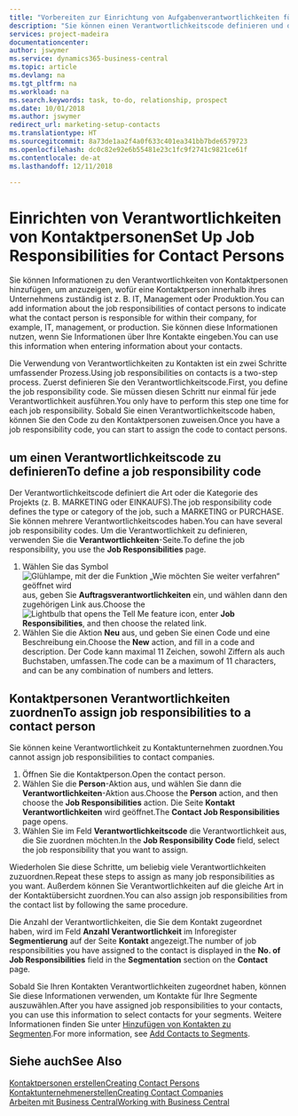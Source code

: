 ```yaml
---
title: "Vorbereiten zur Einrichtung von Aufgabenverantwortlichkeiten für Kontakte | Microsoft Docs"
description: "Sie können einen Verantwortlichkeitscode definieren und diesen einem Kontakt zuweisen, um den Aufgaben anzuzeigen, dass Ihr Kontakt bei dem Unternehmen, z IT, oder Produktion verantwortlich ist."
services: project-madeira
documentationcenter: 
author: jswymer
ms.service: dynamics365-business-central
ms.topic: article
ms.devlang: na
ms.tgt_pltfrm: na
ms.workload: na
ms.search.keywords: task, to-do, relationship, prospect
ms.date: 10/01/2018
ms.author: jswymer
redirect_url: marketing-setup-contacts
ms.translationtype: HT
ms.sourcegitcommit: 8a73de1aa2f4a0f633c401ea341bb7bde6579723
ms.openlocfilehash: dc0c82e92e6b55481e23c1fc9f2741c9821ce61f
ms.contentlocale: de-at
ms.lasthandoff: 12/11/2018

---
```

# <a name="set-up-job-responsibilities-for-contact-persons"></a><span data-ttu-id="d5996-103">Einrichten von Verantwortlichkeiten von Kontaktpersonen</span><span class="sxs-lookup"><span data-stu-id="d5996-103">Set Up Job Responsibilities for Contact Persons</span></span>
<span data-ttu-id="d5996-104">Sie können Informationen zu den Verantwortlichkeiten von Kontaktpersonen hinzufügen, um anzuzeigen, wofür eine Kontaktperson innerhalb ihres Unternehmens zuständig ist z. B. IT, Management oder Produktion.</span><span class="sxs-lookup"><span data-stu-id="d5996-104">You can add information about the job responsibilities of contact persons to indicate what the contact person is responsible for within their company, for example, IT, management, or production.</span></span> <span data-ttu-id="d5996-105">Sie können diese Informationen nutzen, wenn Sie Informationen über Ihre Kontakte eingeben.</span><span class="sxs-lookup"><span data-stu-id="d5996-105">You can use this information when entering information about your contacts.</span></span>

<span data-ttu-id="d5996-106">Die Verwendung von Verantwortlichkeiten zu Kontakten ist ein zwei Schritte umfassender Prozess.</span><span class="sxs-lookup"><span data-stu-id="d5996-106">Using job responsibilities on contacts is a two-step process.</span></span> <span data-ttu-id="d5996-107">Zuerst definieren Sie den Verantwortlichkeitscode.</span><span class="sxs-lookup"><span data-stu-id="d5996-107">First, you define the job responsibility code.</span></span> <span data-ttu-id="d5996-108">Sie müssen diesen Schritt nur einmal für jede Verantwortlichkeit ausführen.</span><span class="sxs-lookup"><span data-stu-id="d5996-108">You only have to perform this step one time for each job responsibility.</span></span> <span data-ttu-id="d5996-109">Sobald Sie einen Verantwortlichkeitscode haben, können Sie den Code zu den Kontaktpersonen zuweisen.</span><span class="sxs-lookup"><span data-stu-id="d5996-109">Once you have a job responsibility code, you can start to assign the code to contact persons.</span></span>

## <a name="to-define-a-job-responsibility-code"></a><span data-ttu-id="d5996-110">um einen Verantwortlichkeitscode zu definieren</span><span class="sxs-lookup"><span data-stu-id="d5996-110">To define a job responsibility code</span></span>
<span data-ttu-id="d5996-111">Der Verantwortlichkeitscode definiert die Art oder die Kategorie des Projekts (z. B. MARKETING oder EINKAUFS).</span><span class="sxs-lookup"><span data-stu-id="d5996-111">The job responsibility code defines the type or category of the job, such a MARKETING or PURCHASE.</span></span> <span data-ttu-id="d5996-112">Sie können mehrere Verantwortlichkeitscodes haben.</span><span class="sxs-lookup"><span data-stu-id="d5996-112">You can have several job responsibility codes.</span></span> <span data-ttu-id="d5996-113">Um die Verantwortlichkeit zu definieren, verwenden Sie die **Verantwortlichkeiten**-Seite.</span><span class="sxs-lookup"><span data-stu-id="d5996-113">To define the job responsibility, you use the **Job Responsibilities** page.</span></span>

1. <span data-ttu-id="d5996-114">Wählen Sie das Symbol ![Glühlampe, mit der die Funktion „Wie möchten Sie weiter verfahren“ geöffnet wird](media/ui-search/search_small.png "Wie möchten Sie weiter verfahren?") aus, geben Sie **Auftragsverantwortlichkeiten** ein, und wählen dann den zugehörigen Link aus.</span><span class="sxs-lookup"><span data-stu-id="d5996-114">Choose the ![Lightbulb that opens the Tell Me feature](media/ui-search/search_small.png "Tell me what you want to do") icon, enter **Job Responsibilities**, and then choose the related link.</span></span>
2. <span data-ttu-id="d5996-115">Wählen Sie die Aktion **Neu** aus, und geben Sie einen Code und eine Beschreibung ein.</span><span class="sxs-lookup"><span data-stu-id="d5996-115">Choose the **New** action, and fill in a code and description.</span></span> <span data-ttu-id="d5996-116">Der Code kann maximal 11 Zeichen, sowohl Ziffern als auch Buchstaben, umfassen.</span><span class="sxs-lookup"><span data-stu-id="d5996-116">The code can be a maximum of 11 characters, and can be any combination of numbers and letters.</span></span>

## <a name="to-assign-job-responsibilities-to-a-contact-person"></a><span data-ttu-id="d5996-117">Kontaktpersonen Verantwortlichkeiten zuordnen</span><span class="sxs-lookup"><span data-stu-id="d5996-117">To assign job responsibilities to a contact person</span></span>
<span data-ttu-id="d5996-118">Sie können keine Verantwortlichkeit zu Kontaktunternehmen zuordnen.</span><span class="sxs-lookup"><span data-stu-id="d5996-118">You cannot assign job responsibilities to contact companies.</span></span>

1. <span data-ttu-id="d5996-119">Öffnen Sie die Kontaktperson.</span><span class="sxs-lookup"><span data-stu-id="d5996-119">Open the contact person.</span></span>
2. <span data-ttu-id="d5996-120">Wählen Sie die **Person**-Aktion aus, und wählen Sie dann die **Verantwortlichkeiten**-Aktion aus.</span><span class="sxs-lookup"><span data-stu-id="d5996-120">Choose the **Person** action, and then choose the **Job Responsibilities** action.</span></span> <span data-ttu-id="d5996-121">Die Seite **Kontakt Verantwortlichkeiten** wird geöffnet.</span><span class="sxs-lookup"><span data-stu-id="d5996-121">The **Contact Job Responsibilities** page opens.</span></span>
3. <span data-ttu-id="d5996-122">Wählen Sie im Feld **Verantwortlichkeitscode** die Verantwortlichkeit aus, die Sie zuordnen möchten.</span><span class="sxs-lookup"><span data-stu-id="d5996-122">In the **Job Responsibility Code** field, select the job responsibility that you want to assign.</span></span>

<span data-ttu-id="d5996-123">Wiederholen Sie diese Schritte, um beliebig viele Verantwortlichkeiten zuzuordnen.</span><span class="sxs-lookup"><span data-stu-id="d5996-123">Repeat these steps to assign as many job responsibilities as you want.</span></span> <span data-ttu-id="d5996-124">Außerdem können Sie Verantwortlichkeiten auf die gleiche Art in der Kontaktübersicht zuordnen.</span><span class="sxs-lookup"><span data-stu-id="d5996-124">You can also assign job responsibilities from the contact list by following the same procedure.</span></span>

<span data-ttu-id="d5996-125">Die Anzahl der Verantwortlichkeiten, die Sie dem Kontakt zugeordnet haben, wird im Feld **Anzahl Verantwortlichkeit** im Inforegister **Segmentierung** auf der Seite **Kontakt** angezeigt.</span><span class="sxs-lookup"><span data-stu-id="d5996-125">The number of job responsibilities you have assigned to the contact is displayed in the **No. of Job Responsibilities** field in the **Segmentation** section on the **Contact** page.</span></span>

<span data-ttu-id="d5996-126">Sobald Sie Ihren Kontakten Verantwortlichkeiten zugeordnet haben, können Sie diese Informationen verwenden, um Kontakte für Ihre Segmente auszuwählen.</span><span class="sxs-lookup"><span data-stu-id="d5996-126">After you have assigned job responsibilities to your contacts, you can use this information to select contacts for your segments.</span></span> <span data-ttu-id="d5996-127">Weitere Informationen finden Sie unter [Hinzufügen von Kontakten zu Segmenten](marketing-add-contact-segment.md).</span><span class="sxs-lookup"><span data-stu-id="d5996-127">For more information, see [Add Contacts to Segments](marketing-add-contact-segment.md).</span></span>

## <a name="see-also"></a><span data-ttu-id="d5996-128">Siehe auch</span><span class="sxs-lookup"><span data-stu-id="d5996-128">See Also</span></span>
[<span data-ttu-id="d5996-129">Kontaktpersonen erstellen</span><span class="sxs-lookup"><span data-stu-id="d5996-129">Creating Contact Persons</span></span>](marketing-create-contact-persons.md)  
[<span data-ttu-id="d5996-130">Kontaktunternehmenerstellen</span><span class="sxs-lookup"><span data-stu-id="d5996-130">Creating Contact Companies</span></span>](marketing-create-contact-companies.md)  
[<span data-ttu-id="d5996-131">Arbeiten mit  Business Central</span><span class="sxs-lookup"><span data-stu-id="d5996-131">Working with Business Central</span></span>](ui-work-product.md)

